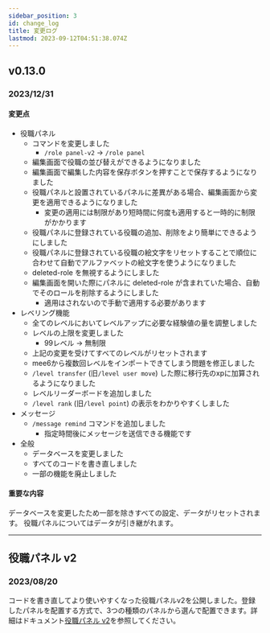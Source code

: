 ```yaml
---
sidebar_position: 3
id: change_log
title: 変更ログ
lastmod: 2023-09-12T04:51:38.074Z
---
```


## v0.13.0

### 2023/12/31

#### 変更点

- 役職パネル
  - コマンドを変更しました
    - `/role panel-v2` -> `/role panel`
  - 編集画面で役職の並び替えができるようになりました
  - 編集画面で編集した内容を保存ボタンを押すことで保存するようになりました
  - 役職パネルと設置されているパネルに差異がある場合、編集画面から変更を適用できるようになりました
    - 変更の適用には制限があり短時間に何度も適用すると一時的に制限がかかります
  - 役職パネルに登録されている役職の追加、削除をより簡単にできるようにしました
  - 役職パネルに登録されている役職の絵文字をリセットすることで順位に合わせて自動でアルファベットの絵文字を使うようになりました
  - deleted-role を無視するようにしました
  - 編集画面を開いた際にパネルに deleted-role が含まれていた場合、自動でそのロールを削除するようにしました
    - 適用はされないので手動で適用する必要があります
- レベリング機能
  - 全てのレベルにおいてレベルアップに必要な経験値の量を調整しました
  - レベルの上限を変更しました
    - 99レベル -> 無制限
  - 上記の変更を受けてすべてのレベルがリセットされます
  - mee6から複数回レベルをインポートできてしまう問題を修正しました
  - `/level transfer` (旧`/level user move`) した際に移行先のxpに加算されるようになりました
  - レベルリーダーボードを追加しました
  - `/level rank` (旧`/level point`) の表示をわかりやすくしました
- メッセージ
  - `/message remind` コマンドを追加しました
    - 指定時間後にメッセージを送信できる機能です
- 全般
  - データベースを変更しました
  - すべてのコードを書き直しました
  - 一部の機能を廃止しました

#### 重要な内容

データベースを変更したため一部を除きすべての設定、データがリセットされます。
役職パネルについてはデータが引き継がれます。

---

## 役職パネル v2

### 2023/08/20

コードを書き直してより使いやすくなった役職パネルv2を公開しました。登録したパネルを配置する方式で、3つの種類のパネルから選んで配置できます。詳細はドキュメント[役職パネル v2](resource/role_panel_v2)を参照してください。
